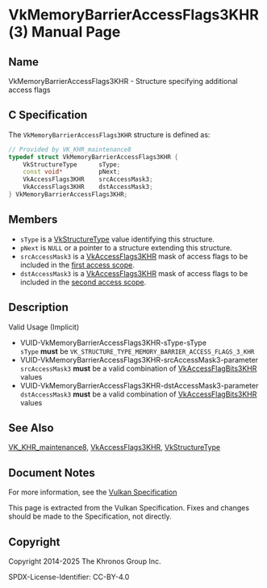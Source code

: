 # VkMemoryBarrierAccessFlags3KHR(3) Manual Page

## Name

VkMemoryBarrierAccessFlags3KHR - Structure specifying additional access flags



## [](#_c_specification)C Specification

The `VkMemoryBarrierAccessFlags3KHR` structure is defined as:

```c++
// Provided by VK_KHR_maintenance8
typedef struct VkMemoryBarrierAccessFlags3KHR {
    VkStructureType      sType;
    const void*          pNext;
    VkAccessFlags3KHR    srcAccessMask3;
    VkAccessFlags3KHR    dstAccessMask3;
} VkMemoryBarrierAccessFlags3KHR;
```

## [](#_members)Members

- `sType` is a [VkStructureType](https://registry.khronos.org/vulkan/specs/latest/man/html/VkStructureType.html) value identifying this structure.
- `pNext` is `NULL` or a pointer to a structure extending this structure.
- `srcAccessMask3` is a [VkAccessFlags3KHR](https://registry.khronos.org/vulkan/specs/latest/man/html/VkAccessFlags3KHR.html) mask of access flags to be included in the [first access scope](https://registry.khronos.org/vulkan/specs/latest/html/vkspec.html#synchronization-dependencies-access-scopes).
- `dstAccessMask3` is a [VkAccessFlags3KHR](https://registry.khronos.org/vulkan/specs/latest/man/html/VkAccessFlags3KHR.html) mask of access flags to be included in the [second access scope](https://registry.khronos.org/vulkan/specs/latest/html/vkspec.html#synchronization-dependencies-access-scopes).

## [](#_description)Description

Valid Usage (Implicit)

- [](#VUID-VkMemoryBarrierAccessFlags3KHR-sType-sType)VUID-VkMemoryBarrierAccessFlags3KHR-sType-sType  
  `sType` **must** be `VK_STRUCTURE_TYPE_MEMORY_BARRIER_ACCESS_FLAGS_3_KHR`
- [](#VUID-VkMemoryBarrierAccessFlags3KHR-srcAccessMask3-parameter)VUID-VkMemoryBarrierAccessFlags3KHR-srcAccessMask3-parameter  
  `srcAccessMask3` **must** be a valid combination of [VkAccessFlagBits3KHR](https://registry.khronos.org/vulkan/specs/latest/man/html/VkAccessFlagBits3KHR.html) values
- [](#VUID-VkMemoryBarrierAccessFlags3KHR-dstAccessMask3-parameter)VUID-VkMemoryBarrierAccessFlags3KHR-dstAccessMask3-parameter  
  `dstAccessMask3` **must** be a valid combination of [VkAccessFlagBits3KHR](https://registry.khronos.org/vulkan/specs/latest/man/html/VkAccessFlagBits3KHR.html) values

## [](#_see_also)See Also

[VK\_KHR\_maintenance8](https://registry.khronos.org/vulkan/specs/latest/man/html/VK_KHR_maintenance8.html), [VkAccessFlags3KHR](https://registry.khronos.org/vulkan/specs/latest/man/html/VkAccessFlags3KHR.html), [VkStructureType](https://registry.khronos.org/vulkan/specs/latest/man/html/VkStructureType.html)

## [](#_document_notes)Document Notes

For more information, see the [Vulkan Specification](https://registry.khronos.org/vulkan/specs/latest/html/vkspec.html#VkMemoryBarrierAccessFlags3KHR)

This page is extracted from the Vulkan Specification. Fixes and changes should be made to the Specification, not directly.

## [](#_copyright)Copyright

Copyright 2014-2025 The Khronos Group Inc.

SPDX-License-Identifier: CC-BY-4.0